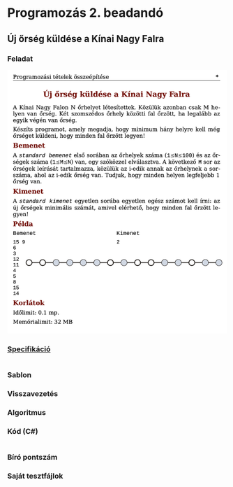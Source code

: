 # Programozás 2. beadandó
## Új őrség küldése a Kínai Nagy Falra
### Feladat
![Feladat](feladat.png)

### [Specifikáció](https://progalap.elte.hu/specifikacio/?data=H4sIAAAAAAAAE6tWKi5ITc5My0xOLMnMz1OyUnJKtVLIe9TR4aejkAuhcjKLS0CsaEM9vdzYmDzvTCuF0iyQSEyea5qVgoahjW2ewuGVxQp5NraGBgaaYDZINBfMygVKa8bkhQKVKukolaQWlxQrWUVXK6UkliQCLQSK5SXmpkJYRanFpTklSlZGtbG1AKmfORacAAAA)
```

```

### Sablon



### Visszavezetés


### Algoritmus


### Kód (C#)
```cs

```

### Bíró pontszám


### Saját tesztfájlok